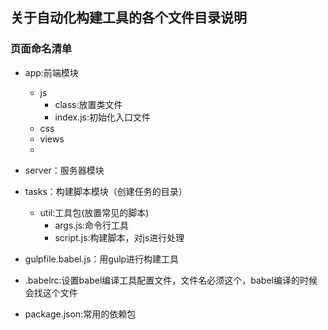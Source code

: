 
## 关于自动化构建工具的各个文件目录说明

### 页面命名清单
* app:前端模块
    *  js
       * class:放置类文件
       * index.js:初始化入口文件
    *  css
    *  views
    *
* server：服务器模块

* tasks：构建脚本模块（创建任务的目录）
  * util:工具包(放置常见的脚本)
    * args.js:命令行工具
    * script.js:构建脚本，对js进行处理


* gulpfile.babel.js：用gulp进行构建工具

* .babelrc:设置babel编译工具配置文件，文件名必须这个，babel编译的时候会找这个文件

* package.json:常用的依赖包
